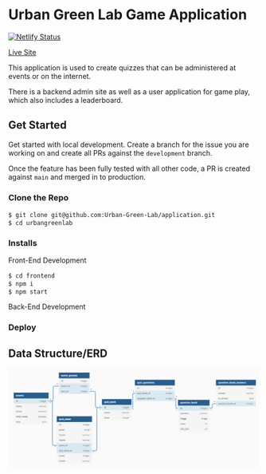 # Urban Green Lab Game Application

[![Netlify Status](https://api.netlify.com/api/v1/badges/d7812091-21b8-4a63-8044-a72b7a933934/deploy-status)](https://app.netlify.com/sites/uglapp/deploys)

[Live Site](https://uglapp.netlify.app)

This application is used to create quizzes that can be administered at events or on the internet.

There is a backend admin site as well as a user application for game play, which also includes a leaderboard.

## Get Started
Get started with local development. Create a branch for the issue you are working on and create all PRs against the `development` branch.

Once the feature has been fully tested with all other code, a PR is created against `main` and merged in to production.

### Clone the Repo
```
$ git clone git@github.com:Urban-Green-Lab/application.git
$ cd urbangreenlab
```

### Installs
Front-End Development
```
$ cd frontend
$ npm i
$ npm start
```

Back-End Development
<!-- TODO: Update this info -->

### Deploy
<!-- TODO: Netlify  -->

## Data Structure/ERD
![ERD](./ugl_erd.png)